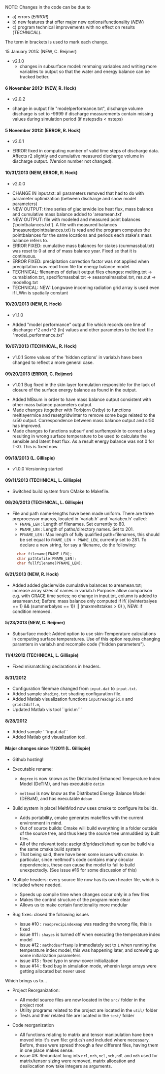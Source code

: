 NOTE: Changes in the code can be due to
* a) errors  (_ERROR_)
* b) new features that offer major new options/functionality (_NEW_)
* c) program technical improvements with no effect on results (_TECHNICAL_).

The term in brackets is used to mark each change.

15 January 2015: (NEW, C. Reijmer)
* v2.1.0
  - changes in subsurface model: renmaing variables and writing more variables to output so that the water and energy balance can be tracked better.
  
#### 6 November 2013: (NEW, R. Hock)
* v2.0.2
 - change in output file "modelperformance.txt", discharge volume discharge is set to -9999 if discharge measurements contain missing values during simulation period (if nstepsdis < nsteps)

#### 5 November 2013: (ERROR, R. Hock)
* v2.0.1
 - ERROR fixed in computing number of valid time steps of discharge data. Affects r2 slightly and cumulative measured discharge volume in discharge output. (Version number not changed).


#### 10/31/2013 (NEW, ERROR, R. Hock)
* v2.0.0
- CHANGE IN input.txt: all parameters removed that had to do with parameter optimization (between discharge and snow model parameters)
- NEW OUTPUT: time series of glacierwide ice heat flux, mass balance and cumulative mass balance added to 'areamean.txt'
- NEW OUTPUT: file with modeled and measured point balances ('pointbalances.txt'). A file with measured balances (measuredpointbalances.txt) is read and the program computes the pointbalances for the same locations and periods each stake's mass balance refers to.
- ERROR FIXED: cumulative mass balances for stakes (cummassbal.txt) was reset to 0 at end of mass balance year. Fixed so that it is continuous.
- ERROR FIXED: precipitation correction factor was not applied when precipitation was read from file for energy balance model.
- TECHNICAL: filenames of default output files changes:
     melting.txt        → cumablation.txt, 
     specificmassbal.txt → seasonalmassbal.txt, 
     res.out  	        → modellog.txt
- TECHNICAL: NEW: Longwave incoming radiation grid array is used even if LWin is spatially constant

#### 10/20/2013 (NEW, R. Hock)
* v1.1.0
- Added "model performance" output file which records one line of discharge r^2 and r^2 (ln) values and other parameters
to the text file "model_performance.txt"

#### 10/07/2013  (TECHNICAL, R. Hock)
* v1.0.1
  Some values of the 'hidden options' in variab.h have been changed to reflect a more general case.

#### 09/20/2013 (ERROR, C. Reijmer)

* v1.0.1
   Bug fixed in the skin layer formulation responsible for the lack of closure of the surface energy balance as found in the output.
- Added MBsum in order to have mass balance output consistent with other mass balance parameters output.
- Made changes (together with Torbjorn Ostby) to functions meltlayermice and resetgridwinter to remove 
some bugs related to the sr50 output. Correspondence between mass balance output and sr50 has improved.
- Made changes to functions subsurf and surftempskin to correct a bug resulting in wrong surface temperature to be used to calculate the sensible and latent heat flux. As a result energy balance was not 0 for T<0. This is fixed now.

#### 09/18/2013 (L. Gillispie)
* v1.0.0 Versioning started

#### 09/11/2013  (TECHNICAL, L. Gillispie)
* Switched build system from CMake to Makefile.


#### 08/26/2013  (TECHNICAL, L. Gillispie)
* File and path name-lengths have been made uniform. There are three preprocessor
  macros, located in 'variab.h' and 'variabex.h' called:
    - ```FNAME_LEN``` : Length of filenames. Set currently to 80.
    - ```PNAME_LEN``` : Length of paths/directory names. Set to 201.
    - ```PFNAME_LEN``` : Max length of fully qualified path+filenames,
      this should be set equal to ```FNAME_LEN + PNAME_LEN```, currently
      set to 281.
  To declare a new string, for say a filename, do the following:
  ```c
    char filename[FNAME_LEN];
    char pathtofile[PNAME_LEN];
    char fullfilename[PFNAME_LEN];
  ```

#### 6/21/2013  (NEW, R. Hock)
* Added added glacierwide cumulative balances to areamean.txt; increase array sizes of names in variab.h
  Purpose: allow comparison e.g. with GRACE time series; no change in
  input.txt, column is added to areamean.txt;
  Before: mass balance only computed if if( ((winterbalyes == 1) &&
  (summerbalyes == 1)) || (maxmeltstakes > 0) ), NEW: if condition
  removed.

#### 5/23/2013  (NEW, C. Reijmer)
* Subsurface model: Added option to use skin-Temperature calculations in computing surface temperatures.
  Use of this option requires changing paramters in variab.h and recompile code ("hidden parameters").

#### 11/4/2012  (TECHNICAL, L. Gillispie)
* Fixed mismatching declarations in headers.

#### 8/31/2012
* Configuration filenmae changed from ```input.dat``` to ```input.txt```.
* Added sample ```shading.txt``` shading configuration file.
* Added Matlab visualization functions ```inputreadagrid.m``` and ```grids2diff.m```,
* Updated Matlab vis tool ``grid.m```

#### 8/28/2012
* Added sample ```input.dat``
* Added Matlab grid visualization tool.

#### Major changes since 11/2011 (L. Gillispie)

* Github hosting!

* Executable rename:
    - ```degree``` is now known as the Distributed Enhanced Temperature Index 
    Model (DeTIM), and has executable ```detim```

    - ```meltmod``` is now know as the Distributed Energy Balance Model (DEBaM),
    and has executable ```debam```
 

* Build system in place! MeltMod now uses cmake to configure its builds.
    - Adds portability, cmake generates makefiles with the current environment
        in mind.
    - Out of source builds: Cmake will build everything in a folder outside of
        the source tree, and thus keep the source tree unmuddied by built files.
    - All of the relevant tools: ascigrid/gridasci/shading can be build via
        the same cmake build system
    - That being said, there have been some issues with cmake. In particular,
        since meltmod's code contains many circular dependencies, these can
        cause the model to fail to build unexpectedly. (See issue #16 for some
        discussion of this)

* Multiple headers: every source file now has its own header file, which is included where needed.
    - Speeds up compile time when changes occur only in a few files
    - Makes the control structure of the program more clear
    - Allows us to make certain functionality more modular

* Bug fixes: closed the following issues
    - issue #10 : ``readprecipindexmap`` was reading the wrong file, this is fixed
    - issue #11 : ``shayes`` is turned off when executing the temperature index model
    - issue #12 : ``methodsurftemp`` is immediately set to ``1`` when running the 
        temperature index model, this was happening later, and screwing up some
        initialization parameters
    - issue #13 : fixed typo in snow-cover initialization
    - issue #14 : fixed bug in simulation mode, wherein large arrays were getting allocated
        but never used

Which brings us to...

* Project Reorganization:
    - All model source files are now located in the ```src/``` folder in the
        project root
    - Utility programs related to the project are located in the ```util/``` folder 
    - Tests and their related file are located in the ```test/``` folder

* Code reorganization
    - All functions relating to matrix and tensor manipulation have been moved into
        it's own file: grid.c/h and included where necessary. Before, these were
        spread through a few different files, having them in one place makes sense.
    - issue #9: Redundant long ints ```nrl,nrh,ncl,nch,ndl``` and ```ndh``` used for 
        matrix/tensor sizing were removed, matrix
        allocation and deallocation now take integers as arguments.

